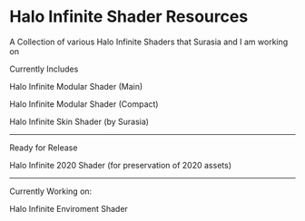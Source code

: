 # Halo Infinite Shader Resources
A Collection of various Halo Infinite Shaders that Surasia and I am working on

Currently Includes

Halo Infinite Modular Shader (Main)

Halo Infinite Modular Shader (Compact) 

Halo Infinite Skin Shader (by Surasia)

--------------------------------------

Ready for Release

Halo Infinite 2020 Shader (for preservation of 2020 assets)

--------------------------------------
Currently Working on:

Halo Infinite Enviroment Shader
